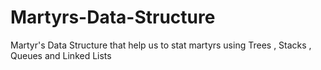 # Martyrs-Data-Structure
Martyr's Data Structure that help us to stat martyrs using Trees , Stacks , Queues and Linked Lists
